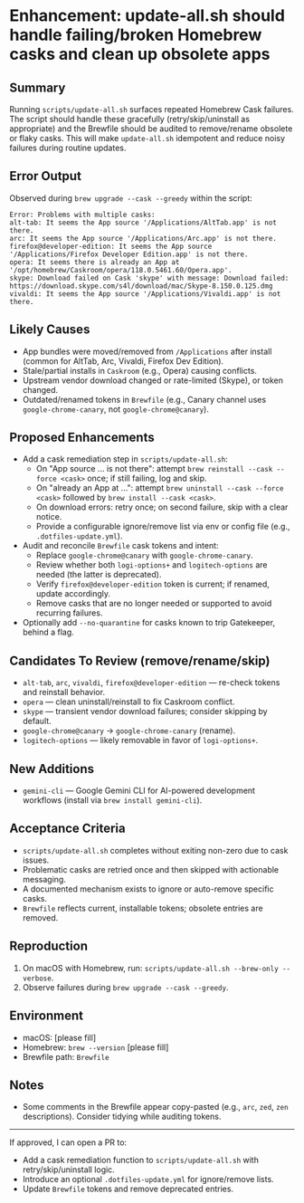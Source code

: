 # Enhancement: update-all.sh should handle failing/broken Homebrew casks and clean up obsolete apps

## Summary

Running `scripts/update-all.sh` surfaces repeated Homebrew Cask failures. The script should handle these gracefully (retry/skip/uninstall as appropriate) and the Brewfile should be audited to remove/rename obsolete or flaky casks. This will make `update-all.sh` idempotent and reduce noisy failures during routine updates.

## Error Output

Observed during `brew upgrade --cask --greedy` within the script:

```
Error: Problems with multiple casks:
alt-tab: It seems the App source '/Applications/AltTab.app' is not there.
arc: It seems the App source '/Applications/Arc.app' is not there.
firefox@developer-edition: It seems the App source '/Applications/Firefox Developer Edition.app' is not there.
opera: It seems there is already an App at '/opt/homebrew/Caskroom/opera/118.0.5461.60/Opera.app'.
skype: Download failed on Cask 'skype' with message: Download failed: https://download.skype.com/s4l/download/mac/Skype-8.150.0.125.dmg
vivaldi: It seems the App source '/Applications/Vivaldi.app' is not there.
```

## Likely Causes

- App bundles were moved/removed from `/Applications` after install (common for AltTab, Arc, Vivaldi, Firefox Dev Edition).
- Stale/partial installs in `Caskroom` (e.g., Opera) causing conflicts.
- Upstream vendor download changed or rate-limited (Skype), or token changed.
- Outdated/renamed tokens in `Brewfile` (e.g., Canary channel uses `google-chrome-canary`, not `google-chrome@canary`).

## Proposed Enhancements

- Add a cask remediation step in `scripts/update-all.sh`:
  - On "App source ... is not there": attempt `brew reinstall --cask --force <cask>` once; if still failing, log and skip.
  - On "already an App at ...": attempt `brew uninstall --cask --force <cask>` followed by `brew install --cask <cask>`.
  - On download errors: retry once; on second failure, skip with a clear notice.
  - Provide a configurable ignore/remove list via env or config file (e.g., `.dotfiles-update.yml`).
- Audit and reconcile `Brewfile` cask tokens and intent:
  - Replace `google-chrome@canary` with `google-chrome-canary`.
  - Review whether both `logi-options+` and `logitech-options` are needed (the latter is deprecated).
  - Verify `firefox@developer-edition` token is current; if renamed, update accordingly.
  - Remove casks that are no longer needed or supported to avoid recurring failures.
- Optionally add `--no-quarantine` for casks known to trip Gatekeeper, behind a flag.

## Candidates To Review (remove/rename/skip)

- `alt-tab`, `arc`, `vivaldi`, `firefox@developer-edition` — re-check tokens and reinstall behavior.
- `opera` — clean uninstall/reinstall to fix Caskroom conflict.
- `skype` — transient vendor download failures; consider skipping by default.
- `google-chrome@canary` → `google-chrome-canary` (rename).
- `logitech-options` — likely removable in favor of `logi-options+`.

## New Additions

- `gemini-cli` — Google Gemini CLI for AI-powered development workflows (install via `brew install gemini-cli`).

## Acceptance Criteria

- `scripts/update-all.sh` completes without exiting non-zero due to cask issues.
- Problematic casks are retried once and then skipped with actionable messaging.
- A documented mechanism exists to ignore or auto-remove specific casks.
- `Brewfile` reflects current, installable tokens; obsolete entries are removed.

## Reproduction

1. On macOS with Homebrew, run: `scripts/update-all.sh --brew-only --verbose`.
2. Observe failures during `brew upgrade --cask --greedy`.

## Environment

- macOS: [please fill]
- Homebrew: `brew --version` [please fill]
- Brewfile path: `Brewfile`

## Notes

- Some comments in the Brewfile appear copy-pasted (e.g., `arc`, `zed`, `zen` descriptions). Consider tidying while auditing tokens.

---

If approved, I can open a PR to:

- Add a cask remediation function to `scripts/update-all.sh` with retry/skip/uninstall logic.
- Introduce an optional `.dotfiles-update.yml` for ignore/remove lists.
- Update `Brewfile` tokens and remove deprecated entries.

